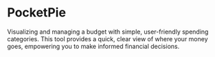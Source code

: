 # PocketPie
Visualizing and managing a budget with simple, user-friendly spending categories. This tool provides a quick, clear view of where your money goes, empowering you to make informed financial decisions.
